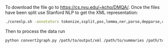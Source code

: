 To download the file go to https://cs.nyu.edu/~kcho/DMQA/. Once the files have been split use Stanford NLP to get the XML representation: 

```bash
./corenlp.sh -annotators tokenize,ssplit,pos,lemma,ner,parse,depparse,coref -coref.algorithm neural -filelist path/to/filelist.txt outputFormat xml -outputDirectory /path/to/output/xml
```

Then to process the data run

```bash
python convert2graph.py /path/to/output/xml /path/to/summaries /path/to/output
```




